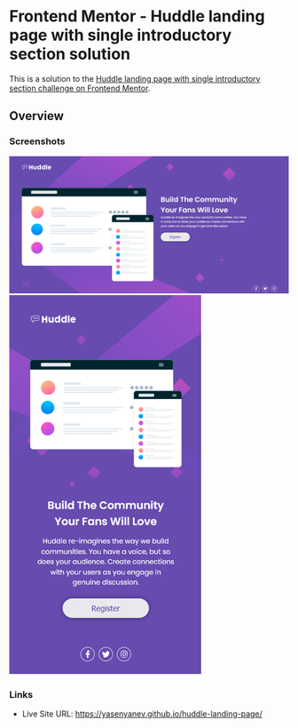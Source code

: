 # Frontend Mentor - Huddle landing page with single introductory section solution

This is a solution to the [Huddle landing page with single introductory section challenge on Frontend Mentor](https://www.frontendmentor.io/challenges/huddle-landing-page-with-a-single-introductory-section-B_2Wvxgi0).

## Overview

### Screenshots
![Desktop Screenshot](images/Screenshot-desktop.png)
![Mobile Screenshot](images/Screenshot-mobile.png)

### Links

- Live Site URL: https://yasenyanev.github.io/huddle-landing-page/
